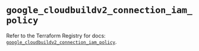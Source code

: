 # `google_cloudbuildv2_connection_iam_policy`

Refer to the Terraform Registry for docs: [`google_cloudbuildv2_connection_iam_policy`](https://registry.terraform.io/providers/hashicorp/google/5.43.1/docs/resources/cloudbuildv2_connection_iam_policy).
